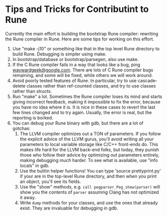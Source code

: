 # Tips and Tricks for Contributint to Rune

Currently the main effort is building the bootstrap Rune compiler: rewriting the
Rune compiler in Rune. Here are some tips for working on this effort.

1.  Use "make -j10" or something like that in the top level Rune directory to
    build Rune. Debugging is simpler using make.
2.  In bootstrap/database or bootstrap/parsegen, also use make.
3.  If the C Rune compiler fails in a way that looks like a bug, ping
    waywardgeek@google.com. There are lots of C Rune compiler bugs remaining,
    and some will be fixed, while others we will work around.
4.  Avoid poorly tested features of Rune. In particular, try to use
    cascade-delete classes rather than ref-counted classes, and try to use
    classes rather than structs.
5.  Run "make" a lot. Sometimes the Rune compiler loses its mind and starts
    giving incorrect feedback, making it impossible to fix the error, because
    you have no idea where it is. It is nice in these cases to revert the last
    few lines changed and to try again. Usually, the error is real, but the
    reporting is borked.
6.  You can debug your Rune binary with gdb, but there are a lot of gotchas:
    1.  The LLVM compiler optimizes out a TON of parameters. If you follow the
        explicit advice of the LLVM gurus, you'll avoid writing all your
        parameters to local variable storage like C/C++ front-ends do. This
        makes life hard for the LLVM back-end folks, but today, they punish
        those who follow their advice by optimizing out parameters entirely,
        making debugging *much* harder. To see what is available, use "info
        locals" in gdb.
    2.  Use the bulitin helper functions! You can type 'source prettyprint.py'
        if your are in the top-level Rune directory, and then when you print an
        object, you'll see its fields.
    3.  Use the "show" methods, e.g. `call pegparser_Peg_show(parser)` will show
        you the contents of `parser` assuming Clang has not optimized it away.
    4.  Write `dump` methods for your classes, and use the ones that already
        exist. They are invaluable for debugging in gdb.
